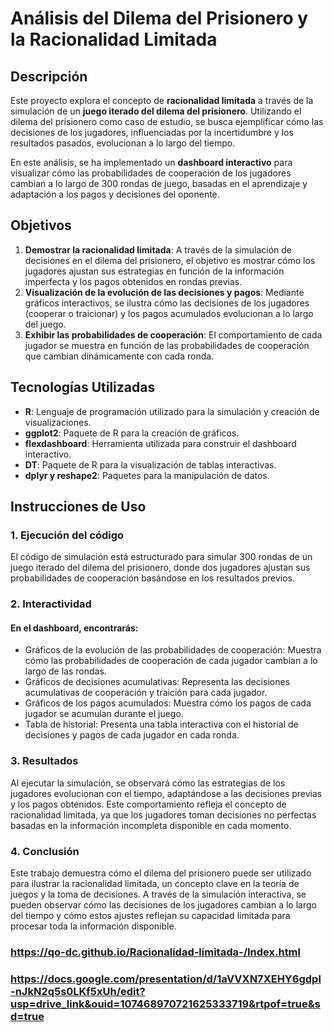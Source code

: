 # Análisis del Dilema del Prisionero y la Racionalidad Limitada

## Descripción

Este proyecto explora el concepto de **racionalidad limitada** a través de la simulación de un **juego iterado del dilema del prisionero**. Utilizando el dilema del prisionero como caso de estudio, se busca ejemplificar cómo las decisiones de los jugadores, influenciadas por la incertidumbre y los resultados pasados, evolucionan a lo largo del tiempo.

En este análisis, se ha implementado un **dashboard interactivo** para visualizar cómo las probabilidades de cooperación de los jugadores cambian a lo largo de 300 rondas de juego, basadas en el aprendizaje y adaptación a los pagos y decisiones del oponente.

## Objetivos

1. **Demostrar la racionalidad limitada**: A través de la simulación de decisiones en el dilema del prisionero, el objetivo es mostrar cómo los jugadores ajustan sus estrategias en función de la información imperfecta y los pagos obtenidos en rondas previas.
2. **Visualización de la evolución de las decisiones y pagos**: Mediante gráficos interactivos, se ilustra cómo las decisiones de los jugadores (cooperar o traicionar) y los pagos acumulados evolucionan a lo largo del juego.
3. **Exhibir las probabilidades de cooperación**: El comportamiento de cada jugador se muestra en función de las probabilidades de cooperación que cambian dinámicamente con cada ronda.

## Tecnologías Utilizadas

- **R**: Lenguaje de programación utilizado para la simulación y creación de visualizaciones.
- **ggplot2**: Paquete de R para la creación de gráficos.
- **flexdashboard**: Herramienta utilizada para construir el dashboard interactivo.
- **DT**: Paquete de R para la visualización de tablas interactivas.
- **dplyr y reshape2**: Paquetes para la manipulación de datos.

## Instrucciones de Uso

### 1. Ejecución del código

El código de simulación está estructurado para simular 300 rondas de un juego iterado del dilema del prisionero, donde dos jugadores ajustan sus probabilidades de cooperación basándose en los resultados previos.

### 2. Interactividad

#### En el dashboard, encontrarás:

- Gráficos de la evolución de las probabilidades de cooperación: Muestra cómo las probabilidades de cooperación de cada jugador cambian a lo largo de las rondas.
- Gráficos de decisiones acumulativas: Representa las decisiones acumulativas de cooperación y traición para cada jugador.
- Gráficos de los pagos acumulados: Muestra cómo los pagos de cada jugador se acumulan durante el juego.
- Tabla de historial: Presenta una tabla interactiva con el historial de decisiones y pagos de cada jugador en cada ronda.
### 3. Resultados 

Al ejecutar la simulación, se observará cómo las estrategias de los jugadores evolucionan con el tiempo, adaptándose a las decisiones previas y los pagos obtenidos. Este comportamiento refleja el concepto de racionalidad limitada, ya que los jugadores toman decisiones no perfectas basadas en la información incompleta disponible en cada momento.

### 4. Conclusión

Este trabajo demuestra cómo el dilema del prisionero puede ser utilizado para ilustrar la racionalidad limitada, un concepto clave en la teoría de juegos y la toma de decisiones. A través de la simulación interactiva, se pueden observar cómo las decisiones de los jugadores cambian a lo largo del tiempo y cómo estos ajustes reflejan su capacidad limitada para procesar toda la información disponible.

### https://qo-dc.github.io/Racionalidad-limitada-/Index.html
### https://docs.google.com/presentation/d/1aVVXN7XEHY6gdpl-nJkN2q5s0LKf5xUh/edit?usp=drive_link&ouid=107468970721625333719&rtpof=true&sd=true

